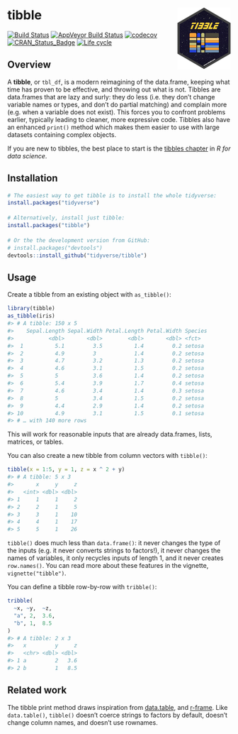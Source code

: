
<!-- README.md is generated from README.Rmd. Please edit that file -->

# tibble <img src="man/figures/logo.png" align="right" />

[![Build
Status](https://travis-ci.org/tidyverse/tibble.svg?branch=master)](https://travis-ci.org/tidyverse/tibble)
[![AppVeyor Build
Status](https://ci.appveyor.com/api/projects/status/github/tidyverse/tibble?branch=master&svg=true)](https://ci.appveyor.com/project/tidyverse/tibble)
[![codecov](https://codecov.io/gh/tidyverse/tibble/branch/master/graph/badge.svg)](https://codecov.io/gh/tidyverse/tibble)
[![CRAN\_Status\_Badge](https://www.r-pkg.org/badges/version/tibble)](https://cran.r-project.org/package=tibble)
[![Life
cycle](https://img.shields.io/badge/lifecycle-stable-brightgreen.svg)](https://www.tidyverse.org/lifecycle/)

## Overview

A **tibble**, or `tbl_df`, is a modern reimagining of the data.frame,
keeping what time has proven to be effective, and throwing out what is
not. Tibbles are data.frames that are lazy and surly: they do less
(i.e. they don’t change variable names or types, and don’t do partial
matching) and complain more (e.g. when a variable does not exist). This
forces you to confront problems earlier, typically leading to cleaner,
more expressive code. Tibbles also have an enhanced `print()` method
which makes them easier to use with large datasets containing complex
objects.

If you are new to tibbles, the best place to start is the [tibbles
chapter](http://r4ds.had.co.nz/tibbles.html) in *R for data science*.

## Installation

``` r
# The easiest way to get tibble is to install the whole tidyverse:
install.packages("tidyverse")

# Alternatively, install just tibble:
install.packages("tibble")

# Or the the development version from GitHub:
# install.packages("devtools")
devtools::install_github("tidyverse/tibble")
```

## Usage

Create a tibble from an existing object with `as_tibble()`:

``` r
library(tibble)
as_tibble(iris)
#> # A tibble: 150 x 5
#>    Sepal.Length Sepal.Width Petal.Length Petal.Width Species
#>           <dbl>       <dbl>        <dbl>       <dbl> <fct>  
#>  1          5.1         3.5          1.4         0.2 setosa 
#>  2          4.9         3            1.4         0.2 setosa 
#>  3          4.7         3.2          1.3         0.2 setosa 
#>  4          4.6         3.1          1.5         0.2 setosa 
#>  5          5           3.6          1.4         0.2 setosa 
#>  6          5.4         3.9          1.7         0.4 setosa 
#>  7          4.6         3.4          1.4         0.3 setosa 
#>  8          5           3.4          1.5         0.2 setosa 
#>  9          4.4         2.9          1.4         0.2 setosa 
#> 10          4.9         3.1          1.5         0.1 setosa 
#> # … with 140 more rows
```

This will work for reasonable inputs that are already data.frames,
lists, matrices, or tables.

You can also create a new tibble from column vectors with `tibble()`:

``` r
tibble(x = 1:5, y = 1, z = x ^ 2 + y)
#> # A tibble: 5 x 3
#>       x     y     z
#>   <int> <dbl> <dbl>
#> 1     1     1     2
#> 2     2     1     5
#> 3     3     1    10
#> 4     4     1    17
#> 5     5     1    26
```

`tibble()` does much less than `data.frame()`: it never changes the type
of the inputs (e.g. it never converts strings to factors\!), it never
changes the names of variables, it only recycles inputs of length 1, and
it never creates `row.names()`. You can read more about these features
in the vignette, `vignette("tibble")`.

You can define a tibble row-by-row with `tribble()`:

``` r
tribble(
  ~x, ~y,  ~z,
  "a", 2,  3.6,
  "b", 1,  8.5
)
#> # A tibble: 2 x 3
#>   x         y     z
#>   <chr> <dbl> <dbl>
#> 1 a         2   3.6
#> 2 b         1   8.5
```

## Related work

The tibble print method draws inspiration from
[data.table](http://r-datatable.com/), and
[r-frame](https://github.com/patperry/r-frame). Like `data.table()`,
`tibble()` doesn’t coerce strings to factors by default, doesn’t change
column names, and doesn’t use rownames.
